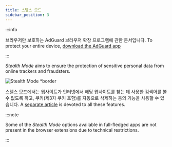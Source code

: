 ```yaml
---
title: 스텔스 모드
sidebar_position: 3
---
```


:::info

브라우저만 보호하는 AdGuard 브라우저 확장 프로그램에 관한 문서입니다. To protect your entire device, [download the AdGuard app](https://agrd.io/download-kb-adblock)

:::

_Stealth Mode_ aims to ensure the protection of sensitive personal data from online trackers and fraudsters.

![Stealth Mode \*border](https://cdn.adtidy.org/content/Kb/ad_blocker/browser_extension/ad_blocker_browser_extension_stealth_mode.png)

스텔스 모드에서는 웹사이트가 인터넷에서 해당 웹사이트를 찾는 데 사용한 검색어를 볼 수 없도록 하고, 쿠키(제3자 쿠키 포함)를 자동으로 삭제하는 등의 기능을 사용할 수 있습니다. A [separate article](/general/stealth-mode) is devoted to all these features.

:::note

Some of the _Stealth Mode_ options available in full-fledged apps are not present in the browser extensions due to technical restrictions.

:::
